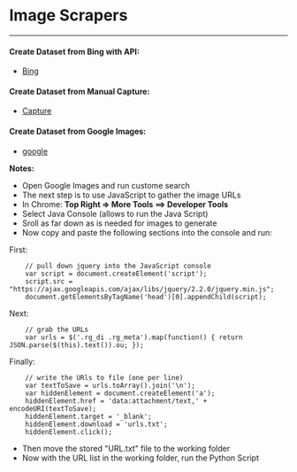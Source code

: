 # Image Scrapers
---------

#### Create Dataset from Bing with API:
* [Bing]()

#### Create Dataset from Manual Capture:
* [Capture](https://www.pyimagesearch.com/2018/06/11/how-to-build-a-custom-face-recognition-dataset/)


#### Create Dataset from Google Images:  
* [google](https://www.pyimagesearch.com/2017/12/04/how-to-create-a-deep-learning-dataset-using-google-images/)

**Notes:**  

* Open Google Images and run custome search
* The next step is to use JavaScript to gather the image URLs
* In Chrome: **Top Right => More Tools ==> Developer Tools**
* Select Java Console (allows to run the Java Script)
* Sroll as far down as is needed for images to generate
* Now copy and paste the following sections into the console and run:

First:

	    // pull down jquery into the JavaScript console
    	var script = document.createElement('script');
    	script.src = "https://ajax.googleapis.com/ajax/libs/jquery/2.2.0/jquery.min.js";
    	document.getElementsByTagName('head')[0].appendChild(script);
Next:        

      	// grab the URLs
		var urls = $('.rg_di .rg_meta').map(function() { return JSON.parse($(this).text()).ou; });
        
Finally:

		// write the URls to file (one per line)
		var textToSave = urls.toArray().join('\n');
		var hiddenElement = document.createElement('a');
		hiddenElement.href = 'data:attachment/text,' + encodeURI(textToSave);
		hiddenElement.target = '_blank';
		hiddenElement.download = 'urls.txt';
		hiddenElement.click();
        
* Then move the stored "URL.txt" file to the working folder
* Now with the URL list in the working folder, run the Python Script
